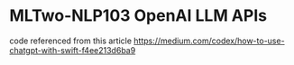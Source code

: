 # MLTwo-NLP103 OpenAI LLM APIs

code referenced from this article https://medium.com/codex/how-to-use-chatgpt-with-swift-f4ee213d6ba9 
